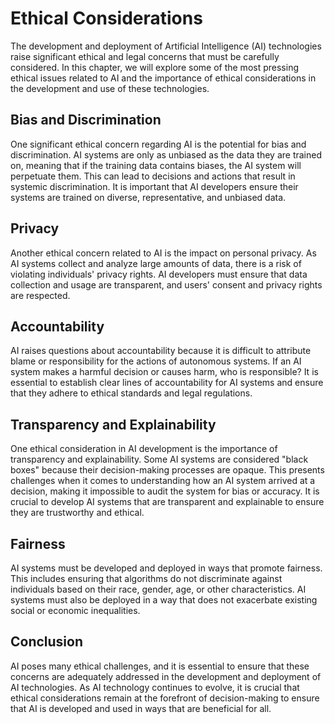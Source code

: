 Ethical Considerations
=========================================================================

The development and deployment of Artificial Intelligence (AI) technologies raise significant ethical and legal concerns that must be carefully considered. In this chapter, we will explore some of the most pressing ethical issues related to AI and the importance of ethical considerations in the development and use of these technologies.

Bias and Discrimination
-----------------------

One significant ethical concern regarding AI is the potential for bias and discrimination. AI systems are only as unbiased as the data they are trained on, meaning that if the training data contains biases, the AI system will perpetuate them. This can lead to decisions and actions that result in systemic discrimination. It is important that AI developers ensure their systems are trained on diverse, representative, and unbiased data.

Privacy
-------

Another ethical concern related to AI is the impact on personal privacy. As AI systems collect and analyze large amounts of data, there is a risk of violating individuals' privacy rights. AI developers must ensure that data collection and usage are transparent, and users' consent and privacy rights are respected.

Accountability
--------------

AI raises questions about accountability because it is difficult to attribute blame or responsibility for the actions of autonomous systems. If an AI system makes a harmful decision or causes harm, who is responsible? It is essential to establish clear lines of accountability for AI systems and ensure that they adhere to ethical standards and legal regulations.

Transparency and Explainability
-------------------------------

One ethical consideration in AI development is the importance of transparency and explainability. Some AI systems are considered "black boxes" because their decision-making processes are opaque. This presents challenges when it comes to understanding how an AI system arrived at a decision, making it impossible to audit the system for bias or accuracy. It is crucial to develop AI systems that are transparent and explainable to ensure they are trustworthy and ethical.

Fairness
--------

AI systems must be developed and deployed in ways that promote fairness. This includes ensuring that algorithms do not discriminate against individuals based on their race, gender, age, or other characteristics. AI systems must also be deployed in a way that does not exacerbate existing social or economic inequalities.

Conclusion
----------

AI poses many ethical challenges, and it is essential to ensure that these concerns are adequately addressed in the development and deployment of AI technologies. As AI technology continues to evolve, it is crucial that ethical considerations remain at the forefront of decision-making to ensure that AI is developed and used in ways that are beneficial for all.

